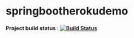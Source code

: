 # springbootherokudemo

#### Project build status : [![Build Status](https://travis-ci.org/EasyLearnJava/springbootherokudemo.svg?branch=master)](https://travis-ci.org/EasyLearnJava/springbootherokudemo/)
